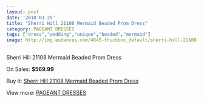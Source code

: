 ```yaml
---
layout: post
date: '2018-03-25'
title: "Sherri Hill 21108 Mermaid Beaded Prom Dress"
category: PAGEANT DRESSES
tags: ["dress","wedding","unique","beaded","mermaid"]
image: http://img.eudances.com/4645-thickbox_default/sherri-hill-21108-mermaid-beaded-prom-dress.jpg
---
```

Sherri Hill 21108 Mermaid Beaded Prom Dress

On Sales: **$569.99**
<a href="https://www.eudances.com/en/pageant-dresses/1564-sherri-hill-21108-mermaid-beaded-prom-dress.html"><amp-img layout="responsive" width="600" height="600" src="//img.eudances.com/4645-thickbox_default/sherri-hill-21108-mermaid-beaded-prom-dress.jpg" alt="Sherri Hill 21108 Mermaid Beaded Prom Dress 0" /></a>
<a href="https://www.eudances.com/en/pageant-dresses/1564-sherri-hill-21108-mermaid-beaded-prom-dress.html"><amp-img layout="responsive" width="600" height="600" src="//img.eudances.com/4647-thickbox_default/sherri-hill-21108-mermaid-beaded-prom-dress.jpg" alt="Sherri Hill 21108 Mermaid Beaded Prom Dress 1" /></a>
<a href="https://www.eudances.com/en/pageant-dresses/1564-sherri-hill-21108-mermaid-beaded-prom-dress.html"><amp-img layout="responsive" width="600" height="600" src="//img.eudances.com/4646-thickbox_default/sherri-hill-21108-mermaid-beaded-prom-dress.jpg" alt="Sherri Hill 21108 Mermaid Beaded Prom Dress 2" /></a>

Buy it: [Sherri Hill 21108 Mermaid Beaded Prom Dress](https://www.eudances.com/en/pageant-dresses/1564-sherri-hill-21108-mermaid-beaded-prom-dress.html "Sherri Hill 21108 Mermaid Beaded Prom Dress")

View more: [PAGEANT DRESSES](https://www.eudances.com/en/16-pageant-dresses "PAGEANT DRESSES")